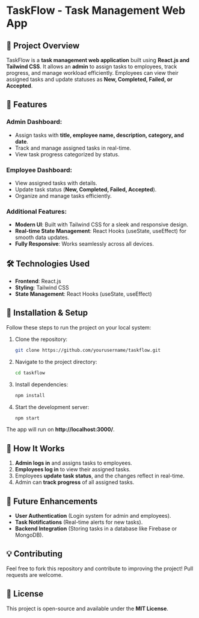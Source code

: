 # TaskFlow - Task Management Web App

## 📌 Project Overview
TaskFlow is a **task management web application** built using **React.js and Tailwind CSS**. It allows an **admin** to assign tasks to employees, track progress, and manage workload efficiently. Employees can view their assigned tasks and update statuses as **New, Completed, Failed, or Accepted**.

## 🚀 Features
### Admin Dashboard:
- Assign tasks with **title, employee name, description, category, and date**.
- Track and manage assigned tasks in real-time.
- View task progress categorized by status.

### Employee Dashboard:
- View assigned tasks with details.
- Update task status (**New, Completed, Failed, Accepted**).
- Organize and manage tasks efficiently.

### Additional Features:
- **Modern UI**: Built with Tailwind CSS for a sleek and responsive design.
- **Real-time State Management**: React Hooks (useState, useEffect) for smooth data updates.
- **Fully Responsive**: Works seamlessly across all devices.

## 🛠 Technologies Used
- **Frontend**: React.js
- **Styling**: Tailwind CSS
- **State Management**: React Hooks (useState, useEffect)

## 🎯 Installation & Setup
Follow these steps to run the project on your local system:

1. Clone the repository:
   ```sh
   git clone https://github.com/yourusername/taskflow.git
   ```
2. Navigate to the project directory:
   ```sh
   cd taskflow
   ```
3. Install dependencies:
   ```sh
   npm install
   ```
4. Start the development server:
   ```sh
   npm start
   ```

The app will run on **http://localhost:3000/**.

## 📌 How It Works
1. **Admin logs in** and assigns tasks to employees.
2. **Employees log in** to view their assigned tasks.
3. Employees **update task status**, and the changes reflect in real-time.
4. Admin can **track progress** of all assigned tasks.

## 📢 Future Enhancements
- **User Authentication** (Login system for admin and employees).
- **Task Notifications** (Real-time alerts for new tasks).
- **Backend Integration** (Storing tasks in a database like Firebase or MongoDB).

## 💡 Contributing
Feel free to fork this repository and contribute to improving the project! Pull requests are welcome.

## 📄 License
This project is open-source and available under the **MIT License**.

